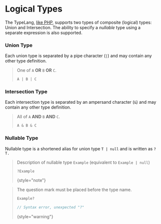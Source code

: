 # Logical Types

The TypeLang, [like PHP](https://www.php.net/manual/en/language.types.type-system.php#language.types.type-system.composite), supports two types of composite (logical)
types: Union and Intersection. The ability to specify a _nullable_ type using a
separate expression is also supported.

### Union Type

Each union type is separated by a pipe character (`|`) and may contain any other
type definition.

> One of `A` **OR** `B` **OR** `C`.
> ```typescript
> A | B | C
> ```

### Intersection Type

Each intersection type is separated by an ampersand character (`&`) and may
contain any other type definition.

> All of `A` **AND** `B` **AND** `C`.
> ```typescript
> A & B & C
> ```

### Nullable Type

Nullable type is a shortened alias for union type `T | null` and is written as `?T.`

<tabs>
<tab title="Examples">

> Description of nullable type `Example` (equivalent to `Example | null`)
> ```typescript
> ?Example
> ```
> {style="note"}

</tab>
<tab title="Counterexamples">

> The question mark must be placed before the type name.
> ```typescript
> Example?
> 
> // Syntax error, unexpected "?"
> ```
> {style="warning"}
</tab>
</tabs>

